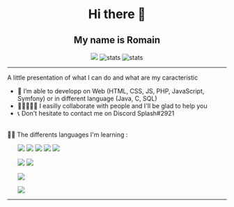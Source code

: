 <h1 align = center> Hi there 👋 </h1>
<h2 align = center> My name is Romain </h2>

<div align="center">
  <img src="https://github-readme-stats.vercel.app/api?username=Spl4shh&show_icons=true"/>
  <img src="https://github-readme-streak-stats.herokuapp.com/?user=Spl4shh&" alt="stats"/>
  <img  src="https://github-readme-stats.vercel.app/api/top-langs?username=Spl4shh&show_icons=true&locale=en&layout=compact" alt="stats"/>
</div>

-------
  
A little presentation of what I can do and what are my caracteristic
<ul>  
<li>🔭 I’m able to developp on Web (HTML, CSS, JS, PHP, JavaScript, Symfony) or in different language (Java, C, SQL) </li>
<li>👨🏼‍🤝‍👨🏻 I easilly collaborate with people and I'll be glad to help you </li>
<li>📞 Don't hesitate to contact me on Discord Splash#2921 </li>
</ul>
<br>
👨‍💻 The differents languages I'm learning : 
<br>
<ul>
  <img src="https://img.shields.io/badge/Symfony-000000?style=for-the-badge&logo=Symfony&logoColor=white">
  <img src="https://img.shields.io/badge/PHP-777BB4?style=for-the-badge&logo=php&logoColor=white">
  <img src="https://img.shields.io/badge/CSS3-1572B6?style=for-the-badge&logo=css3&logoColor=white">
  <img src="https://img.shields.io/badge/HTML5-E34F26?style=for-the-badge&logo=html5&logoColor=white">
  <img src="https://img.shields.io/badge/JavaScript-323330?style=for-the-badge&logo=javascript&logoColor=F7DF1E">
</ul>
<ul>  
  <img src="https://img.shields.io/badge/Java-ED8B00?style=for-the-badge&logo=java&logoColor=white">
  <img src="https://img.shields.io/badge/Hibernate-59666C?style=for-the-badge&logo=Hibernate&logoColor=white">
</ul>
<ul>
  <img src="https://img.shields.io/badge/MySQL-00000F?style=for-the-badge&logo=mysql&logoColor=white">
</ul>
<ul>
  <img src="https://img.shields.io/badge/C-00599C?style=for-the-badge&logo=c&logoColor=white">
</ul>

-------
